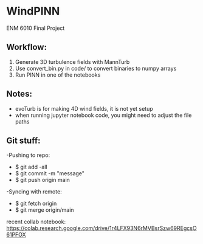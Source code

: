 # WindPINN
ENM 6010 Final Project

Workflow:
- 
1. Generate 3D turbulence fields with MannTurb
2. Use convert_bin.py in code/ to convert binaries to numpy arrays
3. Run PINN in one of the notebooks

Notes:
-
- evoTurb is for making 4D wind fields, it is not yet setup
- when running jupyter notebook code, you might need to adjust the file paths

Git stuff:
-
-Pushing to repo:
- $ git add -all
- $ git commit -m "message"
- $ git push origin main

-Syncing with remote:
- $ git fetch origin
- $ git merge origin/main

recent collab notebook: https://colab.research.google.com/drive/1r4LFX93N6rMVBsrSzw69REgcsO61PFOX 
